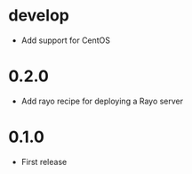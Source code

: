 # develop
  * Add support for CentOS

# 0.2.0
  * Add rayo recipe for deploying a Rayo server

# 0.1.0
  * First release
